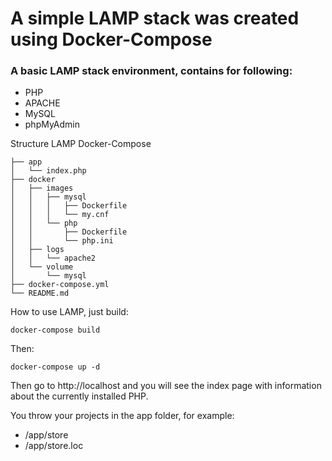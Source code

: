 # A simple LAMP stack was created using Docker-Compose

### A basic LAMP stack environment, contains for following:
* PHP
* APACHE
* MySQL
* phpMyAdmin

Structure LAMP Docker-Compose

```
├── app
│   └── index.php
├── docker
│   ├── images
│   │   ├── mysql
│   │   │   ├── Dockerfile
│   │   │   └── my.cnf
│   │   └── php
│   │       ├── Dockerfile
│   │       └── php.ini
│   ├── logs
│   │   └── apache2
│   └── volume
│       └── mysql
├── docker-compose.yml
└── README.md

```

How to use LAMP, just build:

```
docker-compose build
```

Then:

```
docker-compose up -d
```

Then go to http://localhost and you will see the index page
with information about the currently installed PHP.

You throw your projects in the app folder, for example:
* /app/store
* /app/store.loc

